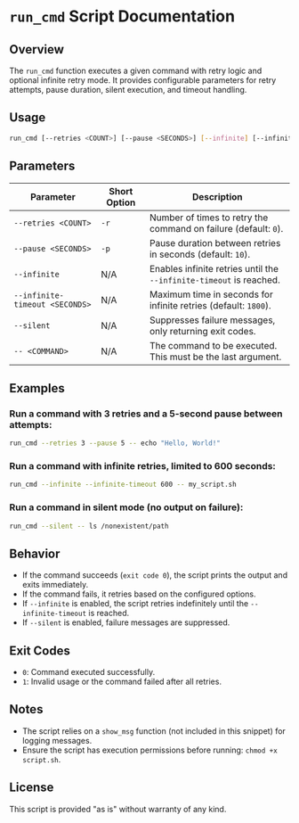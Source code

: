 # `run_cmd` Script Documentation

## Overview

The `run_cmd` function executes a given command with retry logic and optional infinite retry mode. It provides configurable parameters for retry attempts, pause duration, silent execution, and timeout handling.

## Usage

```bash
run_cmd [--retries <COUNT>] [--pause <SECONDS>] [--infinite] [--infinite-timeout <SECONDS>] [--silent] -- <COMMAND>
```

## Parameters

| Parameter            | Short Option | Description |
|----------------------|-------------|-------------|
| `--retries <COUNT>` | `-r`        | Number of times to retry the command on failure (default: `0`). |
| `--pause <SECONDS>` | `-p`        | Pause duration between retries in seconds (default: `10`). |
| `--infinite`        | N/A         | Enables infinite retries until the `--infinite-timeout` is reached. |
| `--infinite-timeout <SECONDS>` | N/A | Maximum time in seconds for infinite retries (default: `1800`). |
| `--silent`          | N/A         | Suppresses failure messages, only returning exit codes. |
| `-- <COMMAND>`      | N/A         | The command to be executed. This must be the last argument. |

## Examples

### Run a command with 3 retries and a 5-second pause between attempts:
```bash
run_cmd --retries 3 --pause 5 -- echo "Hello, World!"
```

### Run a command with infinite retries, limited to 600 seconds:
```bash
run_cmd --infinite --infinite-timeout 600 -- my_script.sh
```

### Run a command in silent mode (no output on failure):
```bash
run_cmd --silent -- ls /nonexistent/path
```

## Behavior
- If the command succeeds (`exit code 0`), the script prints the output and exits immediately.
- If the command fails, it retries based on the configured options.
- If `--infinite` is enabled, the script retries indefinitely until the `--infinite-timeout` is reached.
- If `--silent` is enabled, failure messages are suppressed.

## Exit Codes
- `0`: Command executed successfully.
- `1`: Invalid usage or the command failed after all retries.

## Notes
- The script relies on a `show_msg` function (not included in this snippet) for logging messages.
- Ensure the script has execution permissions before running: `chmod +x script.sh`.

## License
This script is provided "as is" without warranty of any kind.
